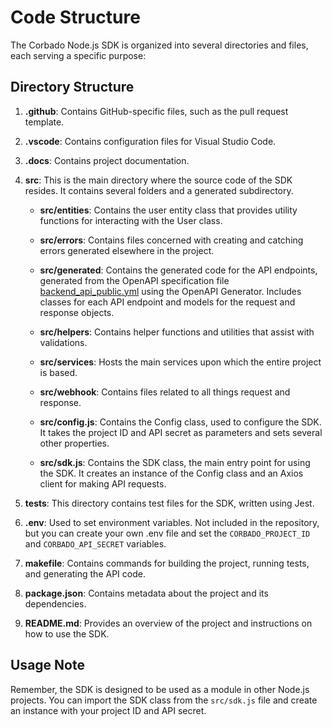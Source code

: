 # Code Structure

The Corbado Node.js SDK is organized into several directories and files, each serving a specific purpose:

## Directory Structure

1. **.github**: Contains GitHub-specific files, such as the pull request template.

2. **.vscode**: Contains configuration files for Visual Studio Code.

3. **.docs**: Contains project documentation.

4. **src**: This is the main directory where the source code of the SDK resides. It contains several folders and a generated subdirectory.

   - **src/entities**: Contains the user entity class that provides utility functions for interacting with the User class.
   - **src/errors**: Contains files concerned with creating and catching errors generated elsewhere in the project.
   - **src/generated**: Contains the generated code for the API endpoints, generated from the OpenAPI specification file [backend_api_public.yml](../src/generated/backend_api_public.yml) using the OpenAPI Generator. Includes classes for each API endpoint and models for the request and response objects.
   - **src/helpers**: Contains helper functions and utilities that assist with validations.
   - **src/services**: Hosts the main services upon which the entire project is based.
   - **src/webhook**: Contains files related to all things request and response.

   - **src/config.js**: Contains the Config class, used to configure the SDK. It takes the project ID and API secret as parameters and sets several other properties.

   - **src/sdk.js**: Contains the SDK class, the main entry point for using the SDK. It creates an instance of the Config class and an Axios client for making API requests.

5. **tests**: This directory contains test files for the SDK, written using Jest.

6. **.env**: Used to set environment variables. Not included in the repository, but you can create your own .env file and set the `CORBADO_PROJECT_ID` and `CORBADO_API_SECRET` variables.

7. **makefile**: Contains commands for building the project, running tests, and generating the API code.

8. **package.json**: Contains metadata about the project and its dependencies.

9. **README.md**: Provides an overview of the project and instructions on how to use the SDK.

## Usage Note

Remember, the SDK is designed to be used as a module in other Node.js projects. You can import the SDK class from the `src/sdk.js` file and create an instance with your project ID and API secret.
